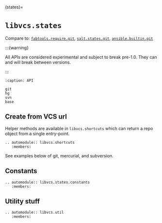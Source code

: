 (states)=

# `libvcs.states`

Compare to:
[`fabtools.require.git`](https://fabtools.readthedocs.io/en/0.19.0/api/require/git.html),
[`salt.states.git`](https://docs.saltproject.io/en/latest/ref/states/all/salt.states.git.html),
[`ansible.builtin.git`](https://docs.ansible.com/ansible/latest/collections/ansible/builtin/git_module.html)

:::{warning}

All APIs are considered experimental and subject to break pre-1.0. They can and will break between
versions.

:::

```{toctree}
:caption: API

git
hg
svn
base
```

## Create from VCS url

Helper methods are available in `libvcs.shortcuts` which can return a repo object from a single
entry-point.

```{eval-rst}
.. automodule:: libvcs.shortcuts
   :members:
```

See examples below of git, mercurial, and subversion.

## Constants

```{eval-rst}
.. automodule:: libvcs.states.constants
   :members:
```

## Utility stuff

```{eval-rst}
.. automodule:: libvcs.util
   :members:
```
